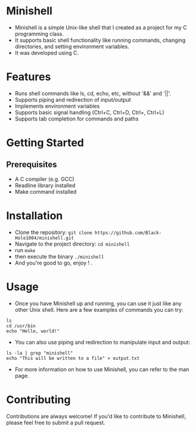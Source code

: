 # Minishell

- Minishell is a simple Unix-like shell that I created as a project for my C programming class.
- It supports basic shell functionality like running commands, changing directories, and setting environment variables.
- It was developed using C.
# Features
- Runs shell commands like ls, cd, echo, etc, without '&&' and '||'.
- Supports piping and redirection of input/output
- Implements environment variables
- Supports basic signal handling (Ctrl+C, Ctrl+D, Ctrl+\, Ctrl+L)
- Supports tab completion for commands and paths

# Getting Started
## Prerequisites
- A C compiler (e.g. GCC)
- Readline library installed
- Make command installed

# Installation
- Clone the repository:
```git clone https://github.com/Black-Hole1004/minishell.git```
- Navigate to the project directory:
 ```cd minishell```
 - run ```make```
 - then execute the binary ```./minishell```
 - And you're good to go, enjoy ! .
 
# Usage
- Once you have Minishell up and running, you can use it just like any other Unix shell. Here are a few examples of commands you can try:

```ls```  
```cd /usr/bin```  
```echo "Hello, world!" ```  
- You can also use piping and redirection to manipulate input and output:

``` ls -la | grep "minishell" ```   
```echo "This will be written to a file" > output.txt```  
- For more information on how to use Minishell, you can refer to the man page.

# Contributing
Contributions are always welcome! If you'd like to contribute to Minishell, please feel free to submit a pull request.
